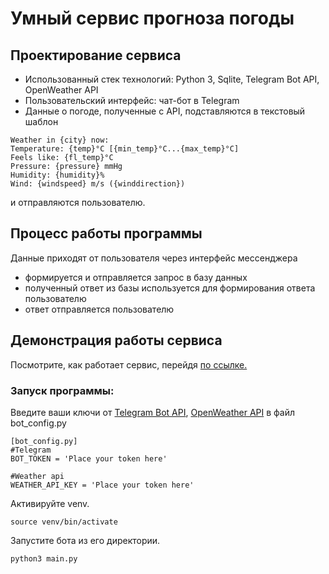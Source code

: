 # Умный сервис прогноза погоды
## Проектирование сервиса
  - Использованный стек технологий: Python 3, Sqlite, Telegram Bot API, OpenWeather API
  - Пользовательский интерфейс: чат-бот в Telegram
  - Данные о погоде, полученные с API, подставляются в текстовый шаблон 
   ```
  Weather in {city} now: 
  Temperature: {temp}°C [{min_temp}°C...{max_temp}°C] 
  Feels like: {fl_temp}°C 
  Pressure: {pressure} mmHg 
  Humidity: {humidity}% 
  Wind: {windspeed} m/s ({winddirection})
   ```
  и отправляются пользователю.
## Процесс работы программы
  
  Данные приходят от пользователя через интерфейс мессенджера
  - формируется и отправляется запрос в базу данных
  - полученный ответ из базы используется для формирования ответа пользователю
  - ответ отправляется пользователю
  
## Демонстрация работы сервиса
 Посмотрите, как работает сервис, перейдя [по ссылке.](https://youtu.be/ke0G2mtqqlc)
 
### Запуск программы:
   Введите ваши ключи от [Telegram Bot API](https://core.telegram.org/bots/api), [OpenWeather API](https://openweathermap.org/api) в файл bot_config.py
 ```
 [bot_config.py]
 #Telegram
 BOT_TOKEN = 'Place your token here'

 #Weather api
 WEATHER_API_KEY = 'Place your token here'
 ```
  Активируйте venv.
  
 ```
 source venv/bin/activate 
 ```
   Запустите бота из его директории.
 ```
 python3 main.py
 ```
